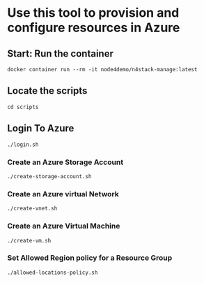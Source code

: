 # Use this tool to provision and configure resources in Azure

## Start: Run the container
```
docker container run --rm -it node4demo/n4stack-manage:latest
```

## Locate the scripts
```
cd scripts
```

## Login To Azure
```
./login.sh
```
### Create an Azure Storage Account
```
./create-storage-account.sh
```

### Create an Azure virtual Network
```
./create-vnet.sh
```

### Create an Azure Virtual Machine
```
./create-vm.sh
```

### Set Allowed Region policy for a Resource Group
```
./allowed-locations-policy.sh
```


